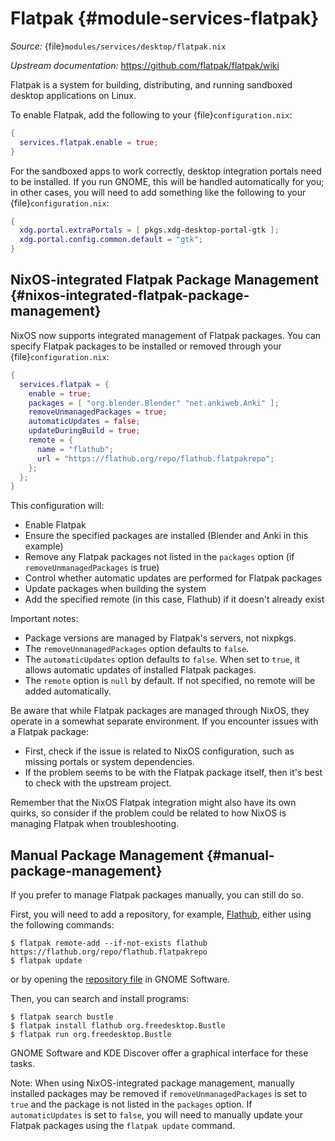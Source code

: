 # Flatpak {#module-services-flatpak}
*Source:* {file}`modules/services/desktop/flatpak.nix`

*Upstream documentation:* <https://github.com/flatpak/flatpak/wiki>

Flatpak is a system for building, distributing, and running sandboxed desktop
applications on Linux.

To enable Flatpak, add the following to your {file}`configuration.nix`:

```nix
{
  services.flatpak.enable = true;
}
```

For the sandboxed apps to work correctly, desktop integration portals need to
be installed. If you run GNOME, this will be handled automatically for you;
in other cases, you will need to add something like the following to your
{file}`configuration.nix`:

```nix
{
  xdg.portal.extraPortals = [ pkgs.xdg-desktop-portal-gtk ];
  xdg.portal.config.common.default = "gtk";
}
```

## NixOS-integrated Flatpak Package Management {#nixos-integrated-flatpak-package-management}
NixOS now supports integrated management of Flatpak packages. You can specify
Flatpak packages to be installed or removed through your {file}`configuration.nix`:

```nix
{
  services.flatpak = {
    enable = true;
    packages = [ "org.blender.Blender" "net.ankiweb.Anki" ];
    removeUnmanagedPackages = true;
    automaticUpdates = false;
    updateDuringBuild = true;
    remote = {
      name = "flathub";
      url = "https://flathub.org/repo/flathub.flatpakrepo";
    };
  };
}
```

This configuration will:
- Enable Flatpak
- Ensure the specified packages are installed (Blender and Anki in this example)
- Remove any Flatpak packages not listed in the `packages` option (if `removeUnmanagedPackages` is true)
- Control whether automatic updates are performed for Flatpak packages
- Update packages when building the system
- Add the specified remote (in this case, Flathub) if it doesn't already exist

Important notes:
- Package versions are managed by Flatpak's servers, not nixpkgs.
- The `removeUnmanagedPackages` option defaults to `false`.
- The `automaticUpdates` option defaults to `false`. When set to `true`, it allows automatic updates of installed Flatpak packages.
- The `remote` option is `null` by default. If not specified, no remote will be added automatically.

Be aware that while Flatpak packages are managed through NixOS, they operate in a somewhat separate environment. If you encounter issues with a Flatpak package:
- First, check if the issue is related to NixOS configuration, such as missing portals or system dependencies.
- If the problem seems to be with the Flatpak package itself, then it's best to check with the upstream project.

Remember that the NixOS Flatpak integration might also have its own quirks, so consider if the problem could be related to how NixOS is managing Flatpak when troubleshooting.

## Manual Package Management {#manual-package-management}
If you prefer to manage Flatpak packages manually, you can still do so.

First, you will need to add a repository, for example,
[Flathub](https://github.com/flatpak/flatpak/wiki),
either using the following commands:

```ShellSession
$ flatpak remote-add --if-not-exists flathub https://flathub.org/repo/flathub.flatpakrepo
$ flatpak update
```

or by opening the
[repository file](https://flathub.org/repo/flathub.flatpakrepo) in GNOME Software.

Then, you can search and install programs:

```ShellSession
$ flatpak search bustle
$ flatpak install flathub org.freedesktop.Bustle
$ flatpak run org.freedesktop.Bustle
```

GNOME Software and KDE Discover offer a graphical interface for these tasks.

Note: When using NixOS-integrated package management, manually installed packages may be removed if `removeUnmanagedPackages` is set to `true` and the package is not listed in the `packages` option. If `automaticUpdates` is set to `false`, you will need to manually update your Flatpak packages using the `flatpak update` command.
